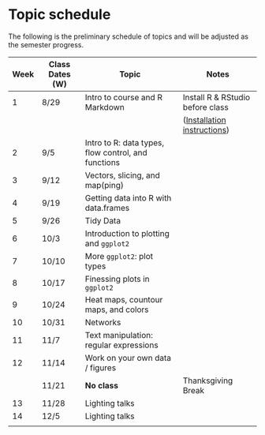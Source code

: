 
Topic schedule
================

The following is the preliminary schedule of topics and will be adjusted as the semester progress.

| Week | Class Dates (W) | Topic                                               | Notes                                                                             |
|------|-----------------|-----------------------------------------------------|-----------------------------------------------------------------------------------|
| 1    | 8/29            | Intro to course and R Markdown                      | Install R & RStudio before class                                                  |
|      |                 |                                                     | ([Installation instructions](http://stat545.com/block000_r-rstudio-install.html)) |
| 2    | 9/5             | Intro to R: data types, flow control, and functions |                                                                                   |
| 3    | 9/12            | Vectors, slicing, and map(ping)                     |                                                                                   |
| 4    | 9/19            | Getting data into R with data.frames                |                                                                                   |
| 5    | 9/26            | Tidy Data                                           |                                                                                   |
| 6    | 10/3            | Introduction to plotting and `ggplot2`              |                                                                                   |
| 7    | 10/10           | More `ggplot2`: plot types                          |                                                                                   |
| 8    | 10/17           | Finessing plots in `ggplot2`                        |                                                                                   |
| 9    | 10/24           | Heat maps, countour maps, and colors                |                                                                                   |
| 10   | 10/31           | Networks                                            |                                                                                   |
| 11   | 11/7            | Text manipulation: regular expressions              |                                                                                   |
| 12   | 11/14           | Work on your own data / figures                     |                                                                                   |
|      | 11/21           | **No class**                                        | Thanksgiving Break                                                                |
| 13   | 11/28           | Lighting talks                                      |                                                                                   |
| 14   | 12/5            | Lighting talks                                      |                                                                                   |
|      |                 |                                                     |                                                                                   |
